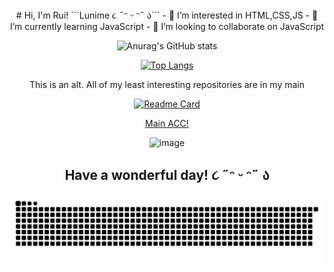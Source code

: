 <center>
# Hi, I'm Rui! ```Lunime ૮ ˶ᵔ ᵕ ᵔ˶ ა```
- 👀 I’m interested in HTML,CSS,JS
- 🌱 I’m currently learning JavaScript
- 💞️ I’m looking to collaborate on JavaScript

![Anurag's GitHub stats](https://github-readme-stats.vercel.app/api?username=ruinaigelreogo&show_icons=true&theme=dracula)

[![Top Langs](https://github-readme-stats.vercel.app/api/top-langs/?username=ruinaigelreogo&layout=compact)](https://github.com/ruinaigelreogo)

This is an alt. All of my least interesting repositories are in my main

[![Readme Card](https://github-readme-stats.vercel.app/api/pin/?username=ruinaigelreogo&repo=whatismyip)](https://github.com/ruinaigelreogo/whatismyip)

<a href="https://github.com/kawata0210">Main ACC!</a>

![image](https://user-images.githubusercontent.com/120704613/208613052-af67d4ec-9b80-4fce-a9fb-12b3595f9a3f.png)

## Have a wonderful day! ૮ ˶ᵔ ᵕ ᵔ˶ ა

<a href="https://github.com/kawata0210"><img src="github-user-contribution.svg"></a>
  </center>



